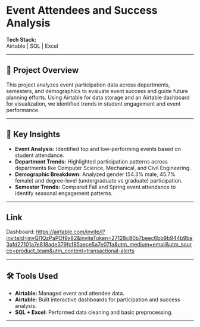 # Event Attendees and Success Analysis

**Tech Stack:**  
Airtable | SQL | Excel

---

## 📖 Project Overview
This project analyzes event participation data across departments, semesters, and demographics to evaluate event success and guide future planning efforts. Using Airtable for data storage and an Airtable dashboard for visualization, we identified trends in student engagement and event performance.

---

## 🚀 Key Insights
- **Event Analysis:** Identified top and low-performing events based on student attendance.
- **Department Trends:** Highlighted participation patterns across departments like Computer Science, Mechanical, and Civil Engineering.
- **Demographic Breakdown:** Analyzed gender (54.3% male, 45.7% female) and degree-level (undergraduate vs graduate) participation.
- **Semester Trends:** Compared Fall and Spring event attendance to identify seasonal engagement patterns.

---

## Link
Dashboard: https://airtable.com/invite/l?inviteId=invQI1QzPaPOf9x82&inviteToken=27128c80b7beec6bb9b944b9be3afd27101a7e818ade379fcf85aece5a7e07fa&utm_medium=email&utm_source=product_team&utm_content=transactional-alerts

---

## 🛠️ Tools Used
- **Airtable:** Managed event and attendee data.
- **Airtable:** Built interactive dashboards for participation and success analysis.
- **SQL + Excel:** Performed data cleaning and basic preprocessing.

---
